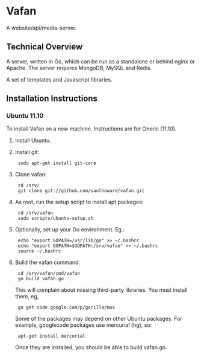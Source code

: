 Vafan
=====

A website/api/media-server.

Technical Overview
------------------

A server, written in Go, which can be run as a standalone or behind
nginx or Apache. The server requires MongoDB, MySQL and Redis.

A set of templates and Javascript libraries.

Installation Instructions 
-------------------------

### Ubuntu 11.10

To install Vafan on a new machine. Instructions are for Oneric (11.10).

1. Install Ubuntu.

2. Install git:

        sudo apt-get install git-core

3. Clone vafan:

        cd /srv/
        git clone git://github.com/saulhoward/vafan.git

4. As root, run the setup script to install apt packages:

        cd /srv/vafan
        sudo scripts/ubuntu-setup.sh

5. Optionally, set up your Go environment. Eg.:

        echo "export GOPATH=/usr/lib/go" >> ~/.bashrc
        echo "export GOPATH=$GOPATH:/srv/vafan" >> ~/.bashrc
        source ~/.bashrc

6. Build the vafan command:

        cd /srv/vafan/cmd/vafan
        go build vafan.go
    
    This will complain about missing third-party libraries. You must
    install them, eg,

        go get code.google.com/p/gorilla/mux

    Some of the packages may depend on other Ubuntu packages. For
    example, googlecode packages use mercurial (hg), so:

        apt-get install mercurial

    Once they are installed, you should be able to build vafan.go.


